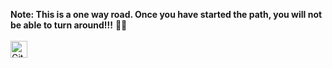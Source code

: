 **Note: This is a one way road. Once you have started the path, you will not be able to turn around!!!** 🐱‍👤
<br>
<br>
<img alt="GitHub commit activity" src="https://img.shields.io/github/commit-activity/y/tamga05/Tasks_by_Ignat?style=flat-square" height="27">
